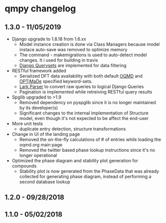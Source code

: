 qmpy changelog
==========================

1.3.0 - 11/05/2019
------------------

- Django upgrade to 1.8.18 from 1.6.xx
    - Model instance creation is done via Class Managers because model instace auto-save was removed to optimize memory
    - The command - makemigrations is used to auto-detect model changes. It i used for building in travis
    - [Django Querysets](https://docs.djangoproject.com/en/2.2/ref/models/querysets/#q-objects) are implemented for data filtering
- RESTful framework added
    - Serialized DFT data availability with both default [OQMD](http://oqmd.org/static/docs/models.html) and [OPTiMaDe](http://www.optimade.org/) specified keyword-sets. 
    - [Lark Parser](https://lark-parser.readthedocs.io/en/latest/) to convert raw queries to logical Django Queries
    - Pagination is implemented while retreiving RESTful query results
- Spglib upgraded to >1.9
    - Removed dependency on pyspglib since it is no longer maintained by its developer(s)
    - Significant changes to the internal implementation of Structure model, even though it's not expected to be affect the end-user
- More unit tests
    - duplicate entry detection, structure transformations
- Change in UI of the landing page
    - Removed the on-the-fly calculations of # of entries while loading the oqmd.org main page
    - Removed the twitter based phase lookup instructions since it's no longer operational
- Optimized the phase diagram and stability plot generation for compounds
    - Stability plot is now generated from the PhaseData that was already collected for generating phase diagram, instead of performing a second database lookup


1.2.0 - 09/28/2018
------------------


1.1.0 - 05/02/2018
------------------

